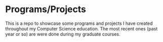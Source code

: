 # Programs/Projects
This is a repo to showcase some programs and projects I have created throughout my Computer Science education.
The most recent ones (past year or so) are were done during my graduate courses.
